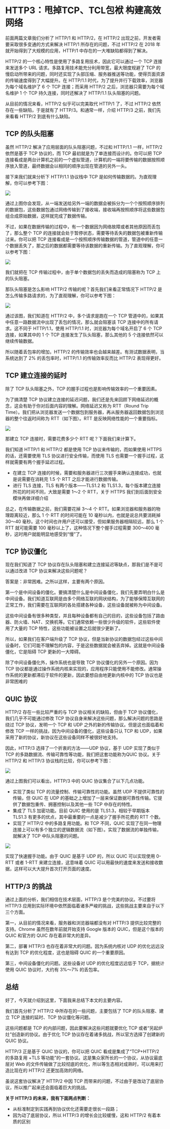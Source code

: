 
# HTTP3：甩掉TCP、TCL包袱 构建高效网络


前面两篇文章我们分析了 HTTP/1 和 HTTP/2，在 HTTP/2 出现之前，开发者需要采取很多变通的方式来解决 HTTP/1 所存在的问题，不过 HTTP/2 在 2018 年就开始得到了大规模的应用，HTTP/1 中存在的一大堆缺陷都得到了解决。

HTTP/2 的一个核心特性是使用了多路复用技术，因此它可以通过一个 TCP 连接来发送多个 URL 请求。多路复用技术能充分利用带宽，最大限度规避了 TCP 的慢启动所带来的问题，同时还实现了头部压缩、服务器推送等功能，使得页面资源的传输速度得到了大幅提升。在 HTTP/1.1 时代，为了提升并行下载效率，浏览器为每个域名维护了 6 个 TCP 连接；而采用 HTTP/2 之后，浏览器只需要为每个域名维护 1 个 TCP 持久连接，同时还解决了 HTTP/1.1 队头阻塞的问题。

从目前的情况来看，HTTP/2 似乎可以完美取代 HTTP/1 了，不过 HTTP/2 依然存在一些缺陷，于是就有了 HTTP/3。和通常一样，介绍 HTTP/3 之前，我们先来看看 HTTP/2 到底有什么缺陷。

## TCP 的队头阻塞

虽然 HTTP/2 解决了应用层面的队头阻塞问题，不过和 HTTP/1.1 一样，HTTP/2 依然是基于 TCP 协议的，而 TCP 最初就是为了单连接而设计的。你可以把 TCP 连接看成是两台计算机之前的一个虚拟管道，计算机的一端将要传输的数据按照顺序放入管道，最终数据会以相同的顺序出现在管道的另外一头。

接下来我们就来分析下 HTTP/1.1 协议栈中 TCP 是如何传输数据的。为直观理解，你可以参考下图：

![](http://blog.poetries.top/img-repo/2019/11/86.png)

通过上图你会发现，从一端发送给另外一端的数据会被拆分为一个个按照顺序排列的数据包，这些数据包通过网络传输到了接收端，接收端再按照顺序将这些数据包组合成原始数据，这样就完成了数据传输。

不过，如果在数据传输的过程中，有一个数据因为网络故障或者其他原因而丢包了，那么整个 TCP 的连接就会处于暂停状态，需要等待丢失的数据包被重新传输过来。你可以把 TCP 连接看成是一个按照顺序传输数据的管道，管道中的任意一个数据丢失了，那之后的数据都需要等待该数据的重新传输。为了直观理解，你可以参考下图：

![](http://blog.poetries.top/img-repo/2019/11/87.png)

我们就把在 TCP 传输过程中，由于单个数据包的丢失而造成的阻塞称为 TCP 上的队头阻塞。

那队头阻塞是怎么影响 HTTP/2 传输的呢？首先我们来看正常情况下 HTTP/2 是怎么传输多路请求的，为了直观理解，你可以参考下图：

![](http://blog.poetries.top/img-repo/2019/11/88.png)

通过该图，我们知道在 HTTP/2 中，多个请求是跑在一个 TCP 管道中的，如果其中任意一路数据流中出现了丢包的情况，那么就会阻塞该 TCP 连接中的所有请求。这不同于 HTTP/1.1，使用 HTTP/1.1 时，浏览器为每个域名开启了 6 个 TCP 连接，如果其中的 1 个 TCP 连接发生了队头阻塞，那么其他的 5 个连接依然可以继续传输数据。

所以随着丢包率的增加，HTTP/2 的传输效率也会越来越差。有测试数据表明，当系统达到了 2% 的丢包率时，HTTP/1.1 的传输效率反而比 HTTP/2 表现得更好。

## TCP 建立连接的延时

除了 TCP 队头阻塞之外，TCP 的握手过程也是影响传输效率的一个重要因素。

为了搞清楚 TCP 协议建立连接的延迟问题，我们还是先来回顾下网络延迟的概念，这会有助于你对后面内容的理解。网络延迟又称为 RTT（Round Trip Time）。我们把从浏览器发送一个数据包到服务器，再从服务器返回数据包到浏览器的整个往返时间称为 RTT（如下图）。RTT 是反映网络性能的一个重要指标。


![](http://blog.poetries.top/img-repo/2019/11/89.png)

那建立 TCP 连接时，需要花费多少个 RTT 呢？下面我们来计算下。

我们知道 HTTP/1 和 HTTP/2 都是使用 TCP 协议来传输的，而如果使用 HTTPS 的话，还需要使用 TLS 协议进行安全传输，而使用 TLS 也需要一个握手过程，这样就需要有两个握手延迟过程。

- 在建立 TCP 连接的时候，需要和服务器进行三次握手来确认连接成功，也就是说需要在消耗完 1.5 个 RTT 之后才能进行数据传输。
- 进行 TLS 连接，TLS 有两个版本——TLS1.2 和 TLS1.3，每个版本建立连接所花的时间不同，大致是需要 1～2 个 RTT，关于 HTTPS 我们到后面到安全模块再做详细介绍

总之，在传输数据之前，我们需要花掉 3～4 个 RTT。如果浏览器和服务器的物理距离较近，那么 1 个 RTT 的时间可能在 10 毫秒以内，也就是说总共要消耗掉 30～40 毫秒。这个时间也许用户还可以接受，但如果服务器相隔较远，那么 1 个 RTT 就可能需要 100 毫秒以上了，这种情况下整个握手过程需要 300～400 毫秒，这时用户就能明显地感受到“慢”了。

## TCP 协议僵化

现在我们知道了 TCP 协议存在队头阻塞和建立连接延迟等缺点，那我们是不是可以通过改进 TCP 协议来解决这些问题呢？

答案是：非常困难。之所以这样，主要有两个原因。

第一个是中间设备的僵化。要搞清楚什么是中间设备僵化，我们先要弄明白什么是中间设备。我们知道互联网是由多个网络互联的网状结构，为了能够保障互联网的正常工作，我们需要在互联网的各处搭建各种设备，这些设备就被称为中间设备。

这些中间设备有很多种类型，并且每种设备都有自己的目的，这些设备包括了路由器、防火墙、NAT、交换机等。它们通常依赖一些很少升级的软件，这些软件使用了大量的 TCP 特性，这些功能被设置之后就很少更新了。

所以，如果我们在客户端升级了 TCP 协议，但是当新协议的数据包经过这些中间设备时，它们可能不理解包的内容，于是这些数据就会被丢弃掉。这就是中间设备僵化，它是阻碍 TCP 更新的一大障碍。

除了中间设备僵化外，操作系统也是导致 TCP 协议僵化的另外一个原因。因为 TCP 协议都是通过操作系统内核来实现的，应用程序只能使用不能修改。通常操作系统的更新都滞后于软件的更新，因此要想自由地更新内核中的 TCP 协议也是非常困难的

## QUIC 协议

HTTP/2 存在一些比较严重的与 TCP 协议相关的缺陷，但由于 TCP 协议僵化，我们几乎不可能通过修改 TCP 协议自身来解决这些问题，那么解决问题的思路是绕过 TCP 协议，发明一个 TCP 和 UDP 之外的新的传输协议。但是这也面临着和修改 TCP 一样的挑战，因为中间设备的僵化，这些设备只认 TCP 和 UDP，如果采用了新的协议，新协议在这些设备同样不被很好地支持。

因此，HTTP/3 选择了一个折衷的方法——UDP 协议，基于 UDP 实现了类似于 TCP 的多路数据流、传输可靠性等功能，我们把这套功能称为QUIC 协议。关于 HTTP/2 和 HTTP/3 协议栈的比较，你可以参考下图：


![](http://blog.poetries.top/img-repo/2019/11/90.png)

通过上图我们可以看出，HTTP/3 中的 QUIC 协议集合了以下几点功能。

- 实现了类似 TCP 的流量控制、传输可靠性的功能。虽然 UDP 不提供可靠性的传输，但 QUIC 在 UDP 的基础之上增加了一层来保证数据可靠性传输。它提供了数据包重传、拥塞控制以及其他一些 TCP 中存在的特性。
- 集成了 TLS 加密功能。目前 QUIC 使用的是 TLS1.3，相较于早期版本 TLS1.3 有更多的优点，其中最重要的一点是减少了握手所花费的 RTT 个数。
- 实现了 HTTP/2 中的多路复用功能。和 TCP 不同，QUIC 实现了在同一物理连接上可以有多个独立的逻辑数据流（如下图）。实现了数据流的单独传输，就解决了 TCP 中队头阻塞的问题。

![](http://blog.poetries.top/img-repo/2019/11/91.png)

实现了快速握手功能。由于 QUIC 是基于 UDP 的，所以 QUIC 可以实现使用 0-RTT 或者 1-RTT 来建立连接，这意味着 QUIC 可以用最快的速度来发送和接收数据，这样可以大大提升首次打开页面的速度。

## HTTP/3 的挑战

通过上面的分析，我们相信在技术层面，HTTP/3 是个完美的协议。不过要将 HTTP/3 应用到实际环境中依然面临着诸多严峻的挑战，这些挑战主要来自于以下三个方面。

第一，从目前的情况来看，服务器和浏览器端都没有对 HTTP/3 提供比较完整的支持。Chrome 虽然在数年前就开始支持 Google 版本的 QUIC，但是这个版本的 QUIC 和官方的 QUIC 存在着非常大的差异。

第二，部署 HTTP/3 也存在着非常大的问题。因为系统内核对 UDP 的优化远远没有达到 TCP 的优化程度，这也是阻碍 QUIC 的一个重要原因。

第三，中间设备僵化的问题。这些设备对 UDP 的优化程度远远低于 TCP，据统计使用 QUIC 协议时，大约有 3%～7% 的丢包率。

## 总结

好了，今天就介绍到这里，下面我来总结下本文的主要内容。

我们首先分析了 HTTP/2 中所存在的一些问题，主要包括了 TCP 的队头阻塞、建立 TCP 连接的延时、TCP 协议僵化等问题。

这些问题都是 TCP 的内部问题，因此要解决这些问题就要优化 TCP 或者“另起炉灶”创造新的协议。由于优化 TCP 协议存在着诸多挑战，所以官方选择了创建新的 QUIC 协议。

HTTP/3 正是基于 QUIC 协议的，你可以把 QUIC 看成是集成了“TCP+HTTP/2 的多路复用 +TLS 等功能”的一套协议。这是集众家所长的一个协议，从协议最底层对 Web 的文件传输做了比较彻底的优化，所以等生态相对成熟时，可以用来打造比现在的 HTTP/2 还更加高效的网络。

虽说这套协议解决了 HTTP/2 中因 TCP 而带来的问题，不过由于是改动了底层协议，所以推广起来还会面临着巨大的挑战。

**关于 HTTP/3 的未来，我有下面两点判断：**

- 从标准制定到实践再到协议优化还需要走很长一段路；
- 因为动了底层协议，所以 HTTP/3 的增长会比较缓慢，这和 HTTP/2 有着本质的区别